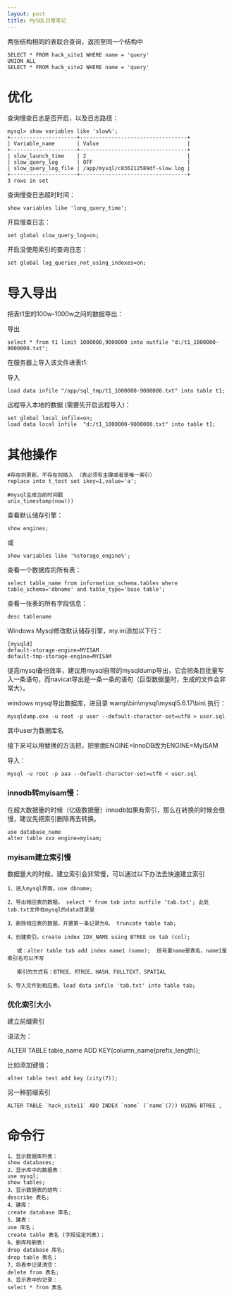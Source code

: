 ```yaml
---
layout: post
title: MySQL日常笔记
---
```


两张结构相同的表联合查询，返回至同一个结构中

	SELECT * FROM hack_site1 WHERE name = 'query'
	UNION ALL
	SELECT * FROM hack_site2 WHERE name = 'query'


# 优化

查询慢查日志是否开启，以及日志路径：

	mysql> show variables like 'slow%';
	+---------------------+----------------------------------+
	| Variable_name       | Value                            |
	+---------------------+----------------------------------+
	| slow_launch_time    | 2                                |
	| slow_query_log      | OFF                              |
	| slow_query_log_file | /app/mysql/c836212589df-slow.log |
	+---------------------+----------------------------------+
	3 rows in set

查询慢查日志超时时间：

	show variables like 'long_query_time';

开启慢查日志：

	set global slow_query_log=on; 

开启没使用索引的查询日志：

	set global log_queries_not_using_indexes=on;

# 导入导出

把表t1里的100w-1000w之间的数据导出：

导出

	select * from t1 limit 1000000,9000000 into outfile "d:/t1_1000000-9000000.txt";

在服务器上导入该文件进表t1:

导入

	load data infile "/app/sql_tmp/t1_1000000-9000000.txt" into table t1;

远程导入本地的数据 (需要先开启远程导入)：

	set global local_infile=on;  
	load data local infile  "d:/t1_1000000-9000000.txt" into table t1;


# 其他操作

	#存在则更新，不存在则插入 （表必须有主键或者是唯一索引）
	replace into t_test set ikey=1,value='a';

	#mysql生成当前时间戳
	unix_timestamp(now())

查看默认储存引擎：

	show engines;

或

	show variables like '%storage_engine%';

查看一个数据库的所有表：

	select table_name from information_schema.tables where table_schema='dbname' and table_type='base table';

查看一张表的所有字段信息：

    desc tablename

Windows Mysql修改默认储存引擎，my.ini添加以下行：

	[mysqld]
	default-storage-engine=MYISAM
	default-tmp-storage-engine=MYISAM


提高mysql备份效率，建议用mysql自带的mysqldump导出，它会把条目批量写入一条语句，而navicat导出是一条一条的语句（巨型数据量时，生成的文件会非常大）。


windows mysql导出数据库，进目录 wamp\bin\mysql\mysql5.6.17\bin\ 执行：

	mysqldump.exe -u root -p user --default-character-set=utf8 > user.sql

其中user为数据库名

接下来可以用替换的方法把，把里面ENGINE=InnoDB改为ENGINE=MyISAM

导入：

	mysql -u root -p aaa --default-character-set=utf8 < user.sql
	
### innodb转myisam慢： ###

在超大数据量的时候（亿级数据量）innodb如果有索引，那么在转换的时候会很慢，建议先把索引删除再去转换。

    use database_name
    alter table xxx engine=myisam;

### myisam建立索引慢 ###

数据量大的时候，建立索引会非常慢，可以通过以下办法去快速建立索引

    1、进入mysql界面。use dbname;

    2、导出相应表的数据。 select * from tab into outfile 'tab.txt'; 此处tab.txt文件在mysql的data目录里

    3、删除相应表的数据，并置第一条记录为0。 truncate table tab;

    4、创建索引。create index IDX_NAME using BTREE on tab (col);
    
       或：alter table tab add index name1 (name);  括号里name是表名，name1是索引名可以不写

       索引的方式有：BTREE、RTREE、HASH、FULLTEXT、SPATIAL
    
    5、导入文件到相应表。load data infile 'tab.txt' into table tab;

### 优化索引大小 ###

建立前缀索引

语法为：

ALTER TABLE table_name ADD KEY(column_name(prefix_length));

比如添加键值：

    alter table test add key (city(7));
	
另一种前缀索引

	ALTER TABLE `hack_site11` ADD INDEX `name` (`name`(7)) USING BTREE ,


# 命令行
 
	1、显示数据库列表：
	show databases;
	2、显示库中的数据表： 
	use mysql;
	show tables;
	3、显示数据表的结构： 
	describe 表名; 
	4、建库： 
	create database 库名; 
	5、建表： 
	use 库名； 
	create table 表名 (字段设定列表)； 
	6、删库和删表: 
	drop database 库名; 
	drop table 表名； 
	7、将表中记录清空： 
	delete from 表名; 
	8、显示表中的记录： 
	select * from 表名
